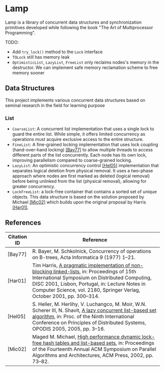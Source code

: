 # Lamp

Lamp is a library of concurrent data structures and synchronization primitives developed while following the book "The Art of Multiprocessor Programming".

TODO:
- Add `try_lock()` method to the `Lock` interface
- `TOLock` still has memory leak
- `OptimisticList`, `LazyList`, `FreeList` only reclaims nodes's memory in the destructor. We can implement safe memory reclamation scheme to free memory sooner

## Data Structures
This project implements various concurrent data structures based on seminal research in the field for learning purpose
### List
- `CoarseList`: A concurrent list implementation that uses a single lock to guard the entire list. While simple, it offers limited concurrency as operations must acquire exclusive access to the entire structure.
- `FineList`: A fine-grained locking implementation that uses lock coupling (hand-over-hand locking) [[Bay77]](#Bay77) to allow multiple threads to access different parts of the list concurrently. Each node has its own lock, improving parallelism compared to coarse-grained locking.
- `LazyList`: An optimistic concurrency control [[Hel05]](#Hel05) implementation that separates logical deletion from physical removal. It uses a two-phase approach where nodes are first marked as deleted (logical removal) before being unlinked from the list (physical removal), allowing for greater concurrency.
- `LockFreeList`: a lock-free container that contains a sorted set of unique objects. This data structure is based on the solution proposed by Michael [[Mic02]](#Mic02) which builds upon the original proposal by Harris [[Har01]](#Har01).

## References
| Citation ID | Reference |
| ----------- | --------- |
| <a id="Bay77"></a> [Bay77] | R. Bayer, M. Schkolnick, Concurrency of operations on B-trees, Acta Informatica 9 (1977) 1–21. |
| <a id="Har01"></a> [Har01] | Tim Harris, [A pragmatic implementation of non-blocking linked-lists](https://timharris.uk/papers/2001-disc.pdf), in: Proceedings of 15th International Symposium on Distributed Computing, DISC 2001, Lisbon, Portugal, in: Lecture Notes in Computer Science, vol. 2180, Springer Verlag, October 2001, pp. 300–314. |
| <a id="Hel05"></a> [Hel05] | S. Heller, M. Herlihy, V. Luchangco, M. Moir, W.N. Scherer III, N. Shavit, [A lazy concurrent list-based set algorithm](https://people.csail.mit.edu/shanir/publications/Lazy_Concurrent.pdf), in: Proc. of the Ninth International Conference on Principles of Distributed Systems, OPODIS 2005, 2005, pp. 3–16. |
| <a id="Mic02"></a> [Mic02] | Maged M. Michael, [High performance dynamic lock-free hash tables and list-based sets](https://dl.acm.org/doi/pdf/10.1145/564870.564881), in: Proceedings of the Fourteenth Annual ACM Symposium on Parallel Algorithms and Architectures, ACM Press, 2002, pp. 73–82. |
